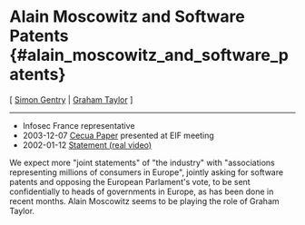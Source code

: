 # Alain Moscowitz and Software Patents {#alain_moscowitz_and_software_patents}

\[ [ Simon Gentry](SimonGentryEn "wikilink") \| [ Graham
Taylor](GrahamTaylorEn "wikilink") \]

------------------------------------------------------------------------

-   Infosec France representative
-   2003-12-07 [ Cecua Paper](Cecua031207En "wikilink") presented at EIF
    meeting
-   2002-01-12 [Statement (real
    video)](http://www.legalis.net/cgi-iddn/french/affiche-tv.cgi?droite=tvpratique/brevet_logiciels.htm&player=player.htm "wikilink")

We expect more \"joint statements\" of \"the industry\" with
\"associations representing millions of consumers in Europe\", jointly
asking for software patents and opposing the European Parlament\'s vote,
to be sent confidentially to heads of governments in Europe, as has been
done in recent months. Alain Moscowitz seems to be playing the role of
Graham Taylor.
